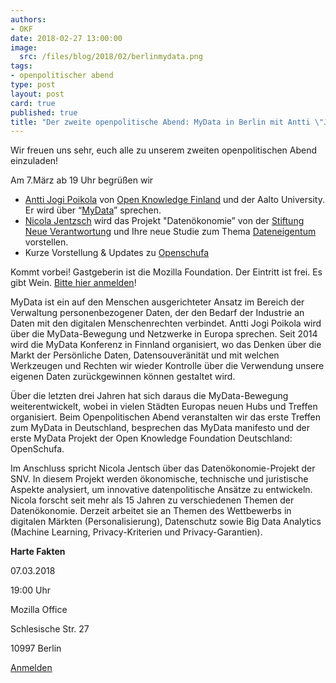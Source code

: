```yaml
---
authors: 
- OKF
date: 2018-02-27 13:00:00
image:
  src: /files/blog/2018/02/berlinmydata.png
tags:
- openpolitischer abend
type: post
layout: post
card: true
published: true
title: "Der zweite openpolitische Abend: MyData in Berlin mit Antti \"Jogi\" Poikola und Nicola Jentztsch "
---
```


Wir freuen uns sehr, euch alle zu unserem zweiten openpolitischen Abend einzuladen!

Am 7.März ab 19 Uhr begrüßen wir
* [Antti Jogi Poikola](https://twitter.com/apoikola) von [Open Knowledge Finland](http://okf.fi) und der Aalto University. Er wird über “[MyData](mydata.org)” sprechen. 
* [Nicola Jentzsch](https://www.stiftung-nv.de/de/person/dr-nicola-jentzsch) wird das Projekt "Datenökonomie” von der [Stiftung Neue Verantwortung](https://www.stiftung-nv.de/) und Ihre neue Studie zum Thema [Dateneigentum](https://www.stiftung-nv.de/sites/default/files/nicola_jentzsch_dateneigentum.pdf) vorstellen. 
* Kurze Vorstellung & Updates zu [Openschufa](http://openschufa.de)

Kommt vorbei! Gastgeberin ist die Mozilla Foundation. Der Eintritt ist frei. Es gibt Wein. [Bitte hier anmelden](https://www.meetup.com/MyData-Global/events/248091585/)!

MyData ist ein auf den Menschen ausgerichteter Ansatz im Bereich der Verwaltung personenbezogener Daten, der den Bedarf der Industrie an Daten mit den digitalen Menschenrechten verbindet. Antti Jogi Poikola wird über die MyData-Bewegung und Netzwerke in Europa sprechen. Seit 2014 wird die MyData Konferenz in Finnland organisiert, wo das Denken über die Markt der Persönliche Daten, Datensouveränität und mit welchen Werkzeugen und Rechten wir wieder Kontrolle über die Verwendung unsere eigenen Daten zurückgewinnen können gestaltet wird. 

Über die letzten drei Jahren hat sich daraus die MyData-Bewegung weiterentwickelt, wobei in vielen Städten Europas neuen Hubs und Treffen organisiert. Beim Openpolitischen Abend veranstalten wir das erste Treffen zum MyData in Deutschland, besprechen das MyData manifesto und der erste MyData Projekt der Open Knowledge Foundation Deutschland: OpenSchufa. 

Im Anschluss spricht Nicola Jentsch über das Datenökonomie-Projekt der SNV. In diesem Projekt werden ökonomische, technische und juristische Aspekte analysiert, um innovative datenpolitische Ansätze zu entwickeln. Nicola forscht seit mehr als 15 Jahren zu verschiedenen Themen der Datenökonomie. Derzeit arbeitet sie an Themen des Wettbewerbs in digitalen Märkten (Personalisierung), Datenschutz sowie Big Data Analytics (Machine Learning, Privacy-Kriterien und Privacy-Garantien).

**Harte Fakten**

07.03.2018

19:00 Uhr

Mozilla Office

Schlesische Str. 27

10997 Berlin

[Anmelden](https://www.meetup.com/MyData-Global/events/248091585/)
